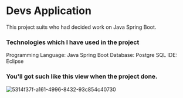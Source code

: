 # Devs Application
This project suits who had decided work on Java Spring Boot.
### Technologies which I have used in the project
Programming Language: Java Spring Boot
Database: Postgre SQL
IDE: Eclipse
### You'll got such like this view when the project done.
![5314f37f-a161-4996-8432-93c854c40730](https://user-images.githubusercontent.com/78698824/221836357-04598379-c762-432b-9a21-b0303cdcb39d.jpg)
